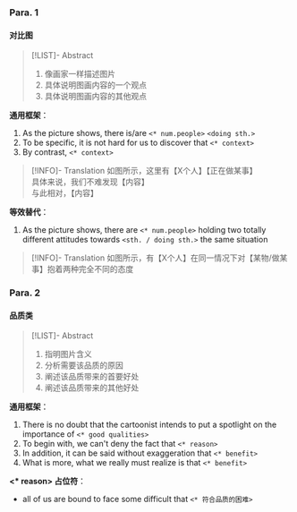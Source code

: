 ### Para. 1
#### 对比图
> [!LIST]- Abstract
> 1. 像画家一样描述图片
> 2. 具体说明图画内容的一个观点
> 3. 具体说明图画内容的其他观点

**通用框架**：
1. As the picture shows, there is/are `<* num.people>` `<doing sth.>`  
2. To be specific, it is not hard for us to discover that `<* context>`  
3. By contrast, `<* context>`  

> [!INFO]- Translation
>如图所示，这里有【X个人】【正在做某事】  
>具体来说，我们不难发现【内容】  
>与此相对，【内容】  

**等效替代**：  
1. As the picture shows, there are `<* num.people>` holding two totally different attitudes towards `<sth. / doing sth.>` the same situation  

> [!INFO]- Translation
>如图所示，有【X个人】在同一情况下对【某物/做某事】抱着两种完全不同的态度

### Para. 2
#### 品质类
> [!LIST]- Abstract
> 1. 指明图片含义
> 2. 分析需要该品质的原因
> 3. 阐述该品质带来的首要好处
> 4. 阐述该品质带来的其他好处

**通用框架**：  
1. There is no doubt that the cartoonist intends to put a spotlight on the importance of `<* good qualities>` 
2. To begin with, we can't deny the fact that `<* reason>`
3. In addition, it can be said without exaggeration that `<* benefit>`
4. What is more, what we really must realize is that `<* benefit>`

**\<\* reason\> 占位符**：
- all of us are bound to face some difficult that `<* 符合品质的困难>`